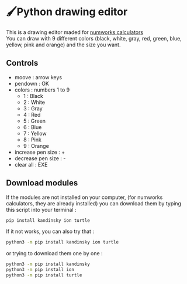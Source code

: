 # 🖌Python drawing editor
This is a drawing editor maded for [numworks calculators](https://numworks.com)  
You can draw with 9 different colors (black, white, gray, red, green, blue, yellow, pink and orange) and the size you want.
## Controls
+ moove : arrow keys
+ pendown : OK
+ colors : numbers 1 to 9
  + 1 : Black
  + 2 : White
  + 3 : Gray
  + 4 : Red
  + 5 : Green
  + 6 : Blue
  + 7 : Yellow
  + 8 : Pink
  + 9 : Orange
+ increase pen size : +
+ decrease pen size : -
+ clear all : EXE

## Download modules
If the modules are not installed on your computer, (for numworks calculators, they are already installed) you can download them by typing this script into your terminal :
```bash
pip install kandinsky ion turtle
```
If it not works, you can also try that :
```bash
python3 -m pip install kandinsky ion turtle
```
or trying to download them one by one :
```bash
python3 -m pip install kandinsky
python3 -m pip install ion
python3 -m pip install turtle
```